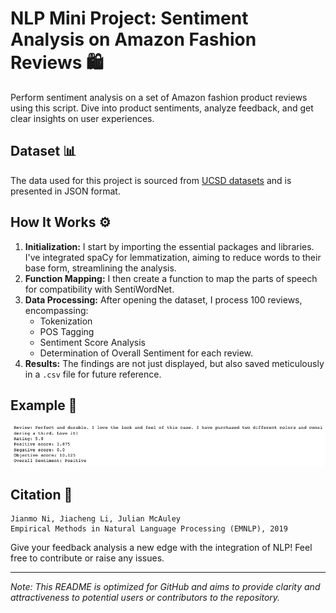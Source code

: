 # NLP Mini Project: Sentiment Analysis on Amazon Fashion Reviews 🛍️

Perform sentiment analysis on a set of Amazon fashion product reviews using this script. Dive into product sentiments, analyze feedback, and get clear insights on user experiences.

## Dataset 📊

The data used for this project is sourced from [UCSD datasets](https://cseweb.ucsd.edu/~jmcauley/datasets.html#amazon_reviews) and is presented in JSON format.

## How It Works ⚙️

1. **Initialization:** I start by importing the essential packages and libraries. I've integrated spaCy for lemmatization, aiming to reduce words to their base form, streamlining the analysis.
2. **Function Mapping:** I then create a function to map the parts of speech for compatibility with SentiWordNet.
3. **Data Processing:** After opening the dataset, I process 100 reviews, encompassing:
    - Tokenization
    - POS Tagging
    - Sentiment Score Analysis
    - Determination of Overall Sentiment for each review.
4. **Results:** The findings are not just displayed, but also saved meticulously in a `.csv` file for future reference.

## Example 🌟
<img src="images/Picture1.png?raw=true"/>

## Citation 📝

```
Jianmo Ni, Jiacheng Li, Julian McAuley
Empirical Methods in Natural Language Processing (EMNLP), 2019
```

Give your feedback analysis a new edge with the integration of NLP! Feel free to contribute or raise any issues.

---

_Note: This README is optimized for GitHub and aims to provide clarity and attractiveness to potential users or contributors to the repository._
